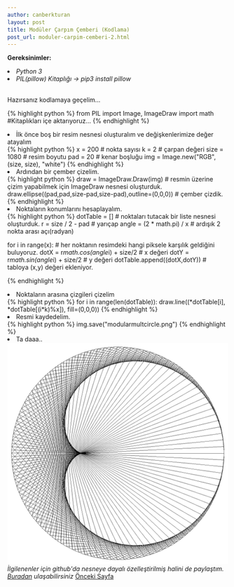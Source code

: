 ```yaml
---
author: canberkturan
layout: post
title: Modüler Çarpım Çemberi (Kodlama)
post_url: moduler-carpim-cemberi-2.html
---
```


<b>Gereksinimler:</b><br>
<li><i>Python 3</i></li>
<li><i>PIL(pillow) Kitaplığı -> pip3 install pillow</i></li><br>
<p>Hazırsanız kodlamaya geçelim...</p>

{% highlight python %}
from PIL import Image, ImageDraw
import math
#Kitaplıkları içe aktarıyoruz...
{% endhighlight %}

<li>İlk önce boş bir resim nesnesi oluşturalım ve değişkenlerimize değer atayalım</li>
{% highlight python %}
x = 200 # nokta sayısı
k = 2 # çarpan değeri
size = 1080 # resim boyutu
pad = 20 # kenar boşluğu
img = Image.new("RGB", (size, size), "white")
{% endhighlight %}
<li>Ardından bir çember çizelim.</li>
{% highlight python %}
draw = ImageDraw.Draw(img) # resmin üzerine çizim yapabilmek için ImageDraw nesnesi oluşturduk.
draw.ellipse((pad,pad,size-pad,size-pad),outline=(0,0,0)) # çember çizdik.
{% endhighlight %}
<li>Noktaların konumlarını hesaplayalım.</li>
{% highlight python %} 
dotTable = [] # noktaları tutacak bir liste nesnesi oluşturduk.
r = size / 2 - pad # yarıçap
angle = (2 * math.pi) / x # ardışık 2 nokta arası açı(radyan)
    
for i in range(x): # her noktanın resimdeki hangi piksele karşılık geldiğini buluyoruz.
    dotX = r*math.cos(angle*i) + size/2 # x değeri
    dotY = r*math.sin(angle*i) + size/2 # y değeri
    dotTable.append((dotX,dotY)) # tabloya (x,y) değeri ekleniyor.
    
{% endhighlight %}
<li>Noktaların arasına çizgileri çizelim</li>
{% highlight python %}
for i in range(len(dotTable)):
    draw.line((*dotTable[i], *dotTable[(i*k)%x]), fill=(0,0,0))
{% endhighlight %}
<li>Resmi kaydedelim.</li>
{% highlight python %}
img.save("modularmultcircle.png")
{% endhighlight %}
<li>Ta daaa..</li>
<img src="/assets/modmultcircle.png"/>
<i>İlgilenenler için github'da nesneye dayalı özelleştirilmiş halini de paylaştım. <a href="https://github.com/canberkturan/PythonProjects/blob/master/ModularMultiplicationCircle.py">Buradan</a> ulaşabilirsiniz</i>
<a href="/moduler-carpim-cemberi.html">Önceki Sayfa</a>
